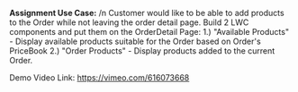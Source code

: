 **Assignment Use Case:** /n
Customer would like to be able to add products to the Order while not leaving the order detail page.
Build 2 LWC components and put them on the OrderDetail Page:
    1.) "Available Products" - Display available products suitable for the Order based on Order's PriceBook
    2.) "Order Products" - Display products added to the current Order.

Demo Video Link: https://vimeo.com/616073668
